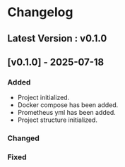 ﻿
# Changelog

## Latest Version : v0.1.0

## [v0.1.0] - 2025-07-18
### Added

- Project initialized.
- Docker compose has been added.
- Prometheus yml has been added.
- Project structure initialized.

### Changed

### Fixed




